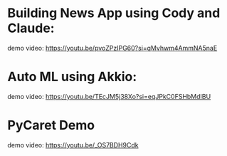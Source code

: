 # Building News App using Cody and Claude: <br />
demo video: https://youtu.be/pvoZPzIPG60?si=qMvhwm4AmmNA5naE <br />

# Auto ML using Akkio: <br />
demo video: https://youtu.be/TEcJM5j38Xo?si=eqJPkC0FSHbMdIBU <br />

# PyCaret Demo <br />
demo video: https://youtu.be/_OS7BDH9Cdk <br />
